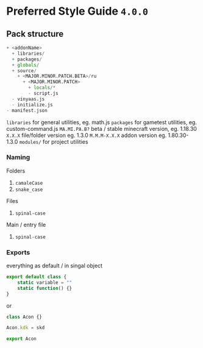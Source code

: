 # Preferred Style Guide `4.0.0`

## Pack structure  
```py
+ <addonName>
  + libraries/
  + packages/
  + globals/
  + source/
    + <MAJOR.MINOR.PATCH.BETA>/ru
      + <MAJOR.MINOR.PATCH>
        + locals/*
        - script.js
  - vinyaas.js
  - initialize.js
- manifest.json
```
`libraries` for general utilities, eg. math.js
`packages` for gametest utilities, eg. custom-command.js 
`MA.MI.PA.B?` beta / stable minecraft version, eg. 1.18.30
`X.X.X` file/folder version eg. 1.3.0
`M.M.M-X.X.X` addon version eg. 1.80.30-1.3.0
`modules/` for project utilities 

### Naming
Folders
1. `camaleCase`
2. `snake_case`

Files
1. `spinal-case`

Main / entry file
1. `spinal-case`

### Exports
everything as default / in singal object
```js
export default class {
	static variable = ""
	static function() {}
}
```
or
```js
class Acon {}

Acon.kdk = skd

export Acon

```



